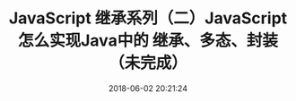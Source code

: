 ---
title: JavaScript 继承系列（二）JavaScript怎么实现Java中的 继承、多态、封装 （未完成）
date: 2018-06-02 20:21:24
tags: [JavaScript]
categories: [JavaScript]
description: JavaScript 继承系列（二）JavaScript怎么实现Java中的 继承、多态、封装
---